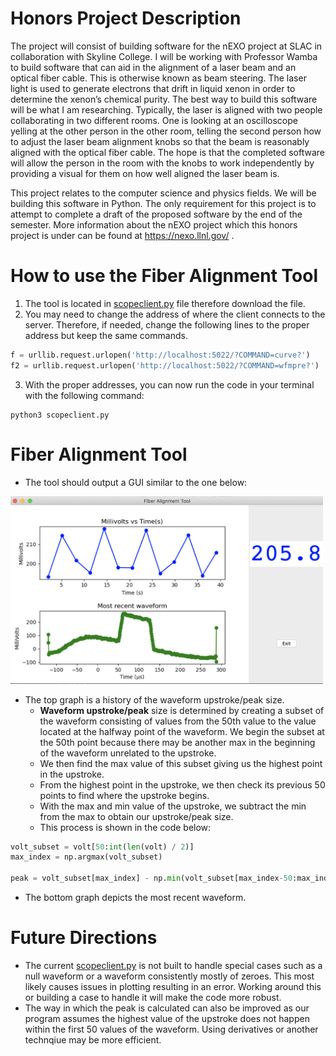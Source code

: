 # Honors Project Description
The project will consist of building software for the nEXO project at SLAC in collaboration with Skyline College. I will be working with Professor Wamba to build software that can aid in the alignment of a laser beam and an optical fiber cable. This is otherwise known as beam steering. The laser light is used to generate electrons that drift in liquid xenon in order to determine the xenon’s chemical purity. The best way to build this software will be what I am researching. Typically, the laser is aligned with two people collaborating in two different rooms. One is looking at an oscilloscope yelling at the other person in the other room, telling the second person how to adjust the laser beam alignment knobs so that the beam is reasonably aligned with the optical fiber cable. The hope is that the completed software will allow the person in the room with the knobs to work independently by providing a visual for them on how well aligned the laser beam is.

This project relates to the computer science and physics fields. We will be building this software in Python. The only requirement for this project is to attempt to complete a draft of the proposed software by the end of the semester. More information about the nEXO project which this honors project is under can be found at https://nexo.llnl.gov/ .

# How to use the Fiber Alignment Tool
1. The tool is located in [scopeclient.py](/scopeclient.py) file therefore download the file.
2. You may need to change the address of where the client connects to the server. Therefore, if needed, change the following lines to the proper address but keep the same commands.
```python
f = urllib.request.urlopen('http://localhost:5022/?COMMAND=curve?')
f2 = urllib.request.urlopen('http://localhost:5022/?COMMAND=wfmpre?')
```
3. With the proper addresses, you can now run the code in your terminal with the following command:
```
python3 scopeclient.py
```
# Fiber Alignment Tool
- The tool should output a GUI similar to the one below:
<!-- ![Example GUI](/example_GUI.png) -->
<img src="/example_GUI.png" width="500" height="300">

- The top graph is a history of the waveform upstroke/peak size.
  - **Waveform upstroke/peak** size is determined by creating a subset of the waveform consisting of values from the 50th value to the value located at the halfway point of the waveform. We begin the subset at the 50th point because there may be another max in the beginning of the waveform unrelated to the upstroke.
  - We then find the max value of this subset giving us the highest point in the upstroke. 
  - From the highest point in the upstroke, we then check its previous 50 points to find where the upstroke begins.
  - With the max and min value of the upstroke, we subtract the min from the max to obtain our upstroke/peak size.
  - This process is shown in the code below:
```python
volt_subset = volt[50:int(len(volt) / 2)]
max_index = np.argmax(volt_subset)

peak = volt_subset[max_index] - np.min(volt_subset[max_index-50:max_index])
```
- The bottom graph depicts the most recent waveform.

# Future Directions
- The current [scopeclient.py](/scopeclient.py) is not built to handle special cases such as a null waveform or a waveform consistently mostly of zeroes. This most likely causes issues in plotting resulting in an error. Working around this or building a case to handle it will make the code more robust.  
- The way in which the peak is calculated can also be improved as our program assumes the highest value of the upstroke does not happen within the first 50 values of the waveform. Using derivatives or another technqiue may be more efficient. 
